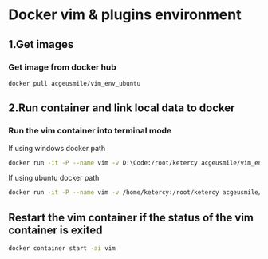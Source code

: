 # Docker vim & plugins environment

## 1.Get images
### Get image from docker hub
```
docker pull acgeusmile/vim_env_ubuntu
```

## 2.Run container and link local data to docker
### Run the vim container into terminal mode
If using windows docker path
```bash
docker run -it -P --name vim -v D:\Code:/root/ketercy acgeusmile/vim_env_ubuntu bash
```
If using ubuntu docker path
```bash
docker run -it -P --name vim -v /home/ketercy:/root/ketercy acgeusmile/vim_env_ubuntu bash
```

## Restart the vim container if the status of the vim container is exited
```bash
docker container start -ai vim
```

